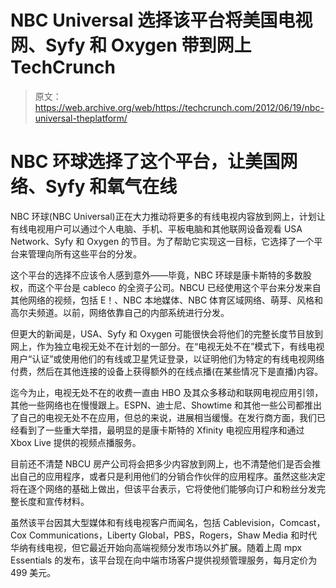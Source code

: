 # NBC Universal 选择该平台将美国电视网、Syfy 和 Oxygen 带到网上 TechCrunch

> 原文：<https://web.archive.org/web/https://techcrunch.com/2012/06/19/nbc-universal-theplatform/>

# NBC 环球选择了这个平台，让美国网络、Syfy 和氧气在线

NBC 环球(NBC Universal)正在大力推动将更多的有线电视内容放到网上，计划让有线电视用户可以通过个人电脑、手机、平板电脑和其他联网设备观看 USA Network、Syfy 和 Oxygen 的节目。为了帮助它实现这一目标，它选择了一个平台来管理向所有这些平台的分发。

这个平台的选择不应该令人感到意外——毕竟，NBC 环球是康卡斯特的多数股权，而这个平台是 cableco 的全资子公司。NBCU 已经使用这个平台来分发来自其他网络的视频，包括 E！、NBC 本地媒体、NBC 体育区域网络、萌芽、风格和高尔夫频道。以前，网络依靠自己的内部系统进行分发。

但更大的新闻是，USA、Syfy 和 Oxygen 可能很快会将他们的完整长度节目放到网上，作为独立电视无处不在计划的一部分。在“电视无处不在”模式下，有线电视用户“认证”或使用他们的有线或卫星凭证登录，以证明他们为特定的有线电视网络付费，然后在其他连接的设备上获得额外的在线点播(在某些情况下是直播)内容。

迄今为止，电视无处不在的收费一直由 HBO 及其众多移动和联网电视应用引领，其他一些网络也在慢慢跟上。ESPN、迪士尼、Showtime 和其他一些公司都推出了自己的电视无处不在应用，但总的来说，进展相当缓慢。在发行商方面，我们已经看到了一些重大举措，最明显的是康卡斯特的 Xfinity 电视应用程序和通过 Xbox Live 提供的视频点播服务。

目前还不清楚 NBCU 房产公司将会把多少内容放到网上，也不清楚他们是否会推出自己的应用程序，或者只是利用他们的分销合作伙伴的应用程序。虽然这些决定将在逐个网络的基础上做出，但该平台表示，它将使他们能够向订户和粉丝分发完整长度和宣传材料。

虽然该平台因其大型媒体和有线电视客户而闻名，包括 Cablevision，Comcast，Cox Communications，Liberty Global，PBS，Rogers，Shaw Media 和时代华纳有线电视，但它最近开始向高端视频分发市场以外扩展。随着上周 mpx Essentials 的发布，该平台现在向中端市场客户提供视频管理服务，每月定价为 499 美元。
